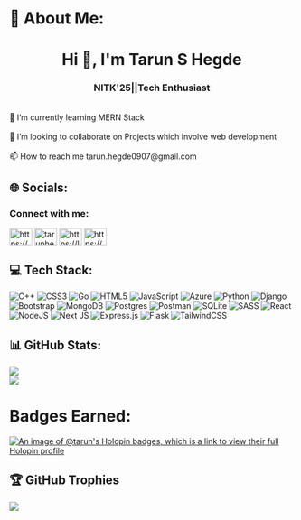# 💫 About Me:
<h1 align="center">Hi 👋, I'm Tarun S Hegde</h1>
<h3 align="center">NITK'25||Tech Enthusiast</h3><br>🌱 I’m currently learning MERN Stack<br><br>👯 I’m looking to collaborate on Projects which involve web development<br><br>📫 How to reach me tarun.hegde0907@gmail.com<br>


## 🌐 Socials:
<h3 align="left">Connect with me:</h3>
<p align="left">
<a href="https://linkedin.com/in/https://www.linkedin.com/in/tarun-hegde/" target="blank"><img align="center" src="https://raw.githubusercontent.com/rahuldkjain/github-profile-readme-generator/master/src/images/icons/Social/linked-in-alt.svg" alt="https://www.linkedin.com/in/tarun-hegde/" height="30" width="40" /></a>
<a href="https://www.codechef.com/users/tarunhegde0907" target="blank"><img align="center" src="https://cdn.jsdelivr.net/npm/simple-icons@3.1.0/icons/codechef.svg" alt="tarunhegde0907" height="30" width="40" /></a>
<a href="https://www.leetcode.com/Tarun-Hegde/" target="blank"><img align="center" src="https://raw.githubusercontent.com/rahuldkjain/github-profile-readme-generator/master/src/images/icons/Social/leet-code.svg" alt="https://leetcode.com/Tarun-Hegde/" height="30" width="40" /></a>
<a href="https://auth.geeksforgeeks.org/user/https://auth.geeksforgeeks.org/user/tarunhegde0907" target="blank"><img align="center" src="https://raw.githubusercontent.com/rahuldkjain/github-profile-readme-generator/master/src/images/icons/Social/geeks-for-geeks.svg" alt="https://auth.geeksforgeeks.org/user/tarunhegde0907" height="30" width="40" /></a>
</p>

## 💻 Tech Stack:
![C++](https://img.shields.io/badge/c++-%2300599C.svg?style=plastic&logo=c%2B%2B&logoColor=white) ![CSS3](https://img.shields.io/badge/css3-%231572B6.svg?style=plastic&logo=css3&logoColor=white) ![Go](https://img.shields.io/badge/go-%2300ADD8.svg?style=plastic&logo=go&logoColor=white) ![HTML5](https://img.shields.io/badge/html5-%23E34F26.svg?style=plastic&logo=html5&logoColor=white) ![JavaScript](https://img.shields.io/badge/javascript-%23323330.svg?style=plastic&logo=javascript&logoColor=%23F7DF1E) ![Azure](https://img.shields.io/badge/azure-%230072C6.svg?style=plastic&logo=azure-devops&logoColor=white) ![Python](https://img.shields.io/badge/python-3670A0?style=plastic&logo=python&logoColor=ffdd54) ![Django](https://img.shields.io/badge/django-%23092E20.svg?style=plastic&logo=django&logoColor=white) ![Bootstrap](https://img.shields.io/badge/bootstrap-%23563D7C.svg?style=plastic&logo=bootstrap&logoColor=white) ![MongoDB](https://img.shields.io/badge/MongoDB-%234ea94b.svg?style=plastic&logo=mongodb&logoColor=white) ![Postgres](https://img.shields.io/badge/postgres-%23316192.svg?style=plastic&logo=postgresql&logoColor=white) ![Postman](https://img.shields.io/badge/Postman-FF6C37?style=plastic&logo=postman&logoColor=white) ![SQLite](https://img.shields.io/badge/sqlite-%2307405e.svg?style=plastic&logo=sqlite&logoColor=white) ![SASS](https://img.shields.io/badge/SASS-hotpink.svg?style=plastic&logo=SASS&logoColor=white) ![React](https://img.shields.io/badge/react-%2320232a.svg?style=plastic&logo=react&logoColor=%2361DAFB) ![NodeJS](https://img.shields.io/badge/node.js-6DA55F?style=plastic&logo=node.js&logoColor=white) ![Next JS](https://img.shields.io/badge/Next-black?style=plastic&logo=next.js&logoColor=white) ![Express.js](https://img.shields.io/badge/express.js-%23404d59.svg?style=plastic&logo=express&logoColor=%2361DAFB) ![Flask](https://img.shields.io/badge/flask-%23000.svg?style=plastic&logo=flask&logoColor=white) ![TailwindCSS](https://img.shields.io/badge/tailwindcss-%2338B2AC.svg?style=plastic&logo=tailwind-css&logoColor=white)
## 📊 GitHub Stats:
![](https://github-readme-stats.vercel.app/api?username=tarun-hegde&theme=tokyonight&hide_border=false&include_all_commits=true&count_private=true)<br/>
![](https://github-readme-streak-stats.herokuapp.com/?user=tarun-hegde&theme=tokyonight&hide_border=false)<br/>
# Badges Earned:
[![An image of @tarun's Holopin badges, which is a link to view their full Holopin profile](https://holopin.me/tarun)](https://holopin.io/@tarun)

## 🏆 GitHub Trophies
![](https://github-profile-trophy.vercel.app/?username=tarun-hegde&theme=discord&no-frame=false&no-bg=true&margin-w=4)




